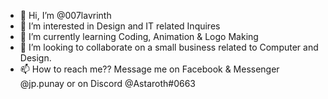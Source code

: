 - 👋 Hi, I’m @007lavrinth
- 👀 I’m interested in Design and IT related Inquires
- 🌱 I’m currently learning Coding, Animation & Logo Making
- 💞️ I’m looking to collaborate on a small business related to Computer and Design.
- 📫 How to reach me?? Message me on Facebook & Messenger @jp.punay or on Discord @Astaroth#0663

<!---
007lavrinth/007lavrinth is a ✨ special ✨ repository because its `README.md` (this file) appears on your GitHub profile.
You can click the Preview link to take a look at your changes.
--->
